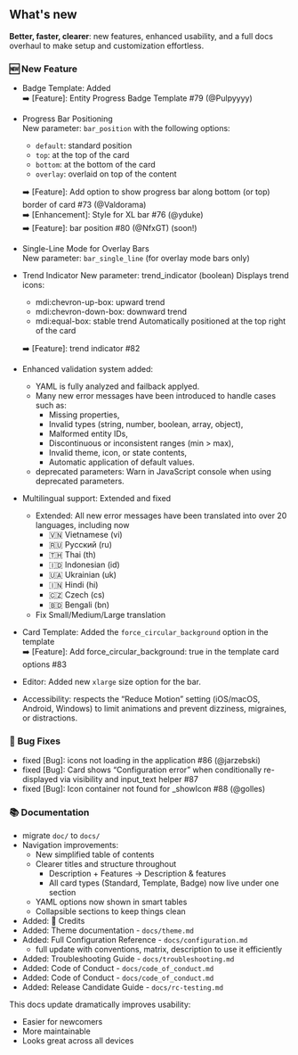 
## What's new

**Better, faster, clearer**: new features, enhanced usability, and a full docs overhaul to make setup and customization effortless.

### 🆕 New Feature

- Badge Template: Added  
  ➡️ [Feature]: Entity Progress Badge Template #79 (@Pulpyyyy)
- Progress Bar Positioning  
  New parameter: `bar_position` with the following options:
  - `default`: standard position
  - `top`: at the top of the card
  - `bottom`: at the bottom of the card
  - `overlay`: overlaid on top of the content

  ➡️ [Feature]: Add option to show progress bar along bottom (or top) border of card #73 (@Valdorama)  
  ➡️ [Enhancement]: Style for XL bar #76 (@yduke)  
  ➡️ [Feature]: bar position #80 (@NfxGT) (soon!)  

- Single-Line Mode for Overlay Bars  
  New parameter: `bar_single_line` (for overlay mode bars only)

- Trend Indicator
  New parameter: trend_indicator (boolean)
  Displays trend icons:
  - mdi:chevron-up-box: upward trend
  - mdi:chevron-down-box: downward trend
  - mdi:equal-box: stable trend
  Automatically positioned at the top right of the card  

  ➡️ [Feature]: trend indicator #82

- Enhanced validation system added:
  - YAML is fully analyzed and failback applyed.
  - Many new error messages have been introduced to handle cases such as:
    - Missing properties,
    - Invalid types (string, number, boolean, array, object),
    - Malformed entity IDs,
    - Discontinuous or inconsistent ranges (min > max),
    - Invalid theme, icon, or state contents,
    - Automatic application of default values.
  - deprecated parameters: Warn in JavaScript console when using deprecated parameters.

- Multilingual support: Extended and fixed
  - Extended:
    All new error messages have been translated into over 20 languages, including now
    - 🇻🇳 Vietnamese (vi)
    - 🇷🇺 Русский (ru)
    - 🇹🇭 Thai (th)
    - 🇮🇩 Indonesian (id)
    - 🇺🇦 Ukrainian (uk)
    - 🇮🇳 Hindi (hi)
    - 🇨🇿 Czech (cs)
    - 🇧🇩 Bengali (bn)
  - Fix Small/Medium/Large translation
- Card Template: Added the `force_circular_background` option in the template  
  ➡️ [Feature]: Add force_circular_background: true in the template card options #83
- Editor: Added new `xlarge` size option for the bar.
- Accessibility: respects the “Reduce Motion” setting (iOS/macOS, Android, Windows) to limit animations and prevent dizziness, migraines, or distractions.

### 🐞 Bug Fixes

- fixed [Bug]: icons not loading in the application #86 (@jarzebski)
- fixed [Bug]: Card shows “Configuration error” when conditionally re-displayed via visibility and input_text helper #87
- fixed [Bug]: Icon container not found for _showIcon #88 (@golles)

### 📚 Documentation

- migrate `doc/` to `docs/`
- Navigation improvements:
  - New simplified table of contents
  - Clearer titles and structure throughout
    - Description + Features → Description & features
    - All card types (Standard, Template, Badge) now live under one section
  - YAML options now shown in smart tables
  - Collapsible sections to keep things clean
- Added: 🙏 Credits
- Added: Theme documentation - `docs/theme.md`
- Added: Full Configuration Reference - `docs/configuration.md`
  - full update with conventions, matrix, description to use it efficiently
- Added: Troubleshooting Guide - `docs/troubleshooting.md`
- Added: Code of Conduct - `docs/code_of_conduct.md`
- Added: Code of Conduct - `docs/code_of_conduct.md`
- Added: Release Candidate Guide - `docs/rc-testing.md`

This docs update dramatically improves usability:

- Easier for newcomers
- More maintainable
- Looks great across all devices
